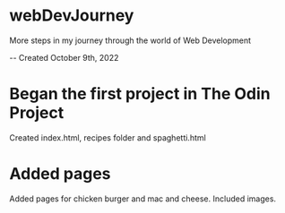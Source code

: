 # webDevJourney
More steps in my journey through the world of Web Development


-- Created October 9th, 2022

# Began the first project in The Odin Project
Created index.html, recipes folder and spaghetti.html

# Added pages
Added pages for chicken burger and mac and cheese. Included images.